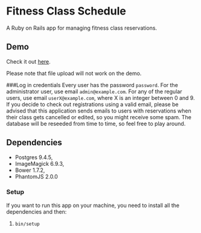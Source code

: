 # Fitness Class Schedule
A Ruby on Rails app for managing fitness class reservations.

## Demo
Check it out [here](https://fitness-class-schedule.herokuapp.com/).

Please note that file upload will not work on the demo.

###Log in credentials
Every user has the password `password`. For the administrator user, use email `admin@example.com`. For any of the regular users, use email `userX@example.com`, where X is an integer between 0 and 9. If you decide to check out registrations using a valid email, please be advised that this application sends emails to users with reservations when their class gets cancelled or edited, so you might receive some spam. The database will be reseeded from time to time, so feel free to play around.

## Dependencies
- Postgres 9.4.5,
- ImageMagick 6.9.3,
- Bower 1.7.2,
- PhantomJS 2.0.0

### Setup
If you want to run this app on your machine, you need to install all the dependencies and then:

1. `bin/setup`
